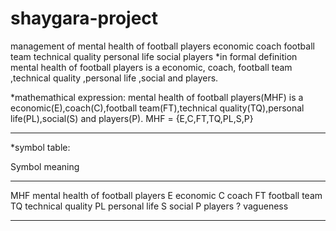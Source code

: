 # shaygara-project
management of mental health of football players
economic
coach
football team
technical quality
personal life
social
players
*in formal definition
mental health of football players is a economic, coach, football team ,technical quality ,personal life ,social and players.

*mathemathical expression:
mental health of football players(MHF) is a economic(E),coach(C),football team(FT),technical quality(TQ),personal life(PL),social(S) and players(P).
MHF = {E,C,FT,TQ,PL,S,P}

*********************************************
*symbol table:

Symbol              meaning
------              -------
MHF                 mental health of football players
E                   economic
C                   coach
FT                  football team
TQ                  technical quality
PL                  personal life
S                   social
P                   players
?                   vagueness

***********************************************


